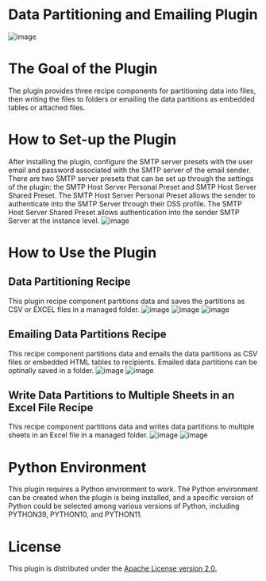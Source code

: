 # Data Partitioning and Emailing Plugin
![image](https://github.com/nfonsang/data-partitioning-and-emailing/assets/45580710/c7b9a8de-dc59-436b-b5db-c84432e89fa3)

# The Goal of the Plugin
The plugin provides three recipe components for partitioning data into files, then writing the files to folders or emailing the data partitions as embedded tables or attached files. 

# How to Set-up the Plugin
After installing the plugin, configure the SMTP server presets with the user email and password associated with the SMTP server of the email sender. There are two SMTP server presets that can be set up through the settings of the plugin: the SMTP Host Server Personal Preset and SMTP Host Server Shared Preset. The SMTP Host Server Personal Preset allows the sender to authenticate into the SMTP Server through their DSS profile. The SMTP Host Server Shared Preset allows authentication into the sender SMTP Server at the instance level. 
![image](https://github.com/nfonsang/data-partitioning-and-emailing/assets/45580710/aa9a6dfd-51e9-4ba7-91c0-99527bd6f54b)

# How to Use the Plugin

## Data Partitioning Recipe
This plugin recipe component partitions data and saves the partitions as CSV or EXCEL files in a managed folder. 
![image](https://github.com/nfonsang/data-partitioning-and-emailing/assets/45580710/8d0a4bf9-313a-4d1c-a072-a95d89cf0df4)
![image](https://github.com/nfonsang/data-partitioning-and-emailing/assets/45580710/45d581cd-473a-416c-8f71-4ab59f4c3a80)
![image](https://github.com/nfonsang/data-partitioning-and-emailing/assets/45580710/1facd6c6-77cf-44f4-b16f-0e3092e83ab6)

## Emailing Data Partitions Recipe
This recipe component partitions data and emails the data partitions as CSV files or embedded HTML tables to 
recipients. Emailed data partitions can be optinally saved in a folder. 
![image](https://github.com/nfonsang/data-partitioning-and-emailing/assets/45580710/890098f1-5d95-4eec-8fb1-d0e751565318)
![image](https://github.com/nfonsang/data-partitioning-and-emailing/assets/45580710/08ce0bba-b610-4bfd-8301-d97bc96f2521)

## Write Data Partitions to Multiple Sheets in an Excel File Recipe
This recipe component partitions data and writes data partitions to multiple sheets in an Excel file in a managed folder.
![image](https://github.com/nfonsang/data-partitioning-and-emailing/assets/45580710/37612598-cc1f-4f76-99e8-4578493827c0)
![image](https://github.com/nfonsang/data-partitioning-and-emailing/assets/45580710/3c3a4f34-40a7-4f0b-bb30-76da5288b60f)

# Python Environment
This plugin requires a Python environment to work. The Python environment can be created when the plugin is being installed, and a specific version of Python could be selected among various versions of Python, including PYTHON39, PYTHON10, and PYTHON11.

# License
This plugin is distributed under the [Apache License version 2.0.](https://github.com/nfonsang/data-partitioning-and-emailing/blob/main/LICENSE)

